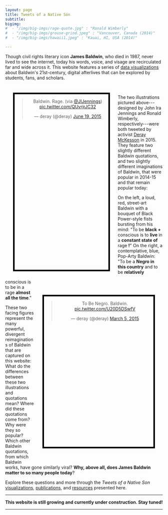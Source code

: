 ```yaml
---
layout: page
title: Tweets of a Native Son
subtitle:
bigimg:
#  - "/img/big-imgs/rage-quote.jpg" : "Ronald Wimberly"
#  - "/img/big-imgs/grouse-grind.jpeg" : "Vancouver, Canada (2014)"
#  - "/img/big-imgs/hawaii1.jpeg" : "Kauai, HI, USA (2014)"

---
```



Though civil rights literary icon **James Baldwin**, who died in 1987, never lived to see the internet, today his words, voice, and visage are recirculated far and wide across it. This website features a series of [data visualizations](BlackLivesMatter-Baldwin) about Baldwin's 21st-century, digital afterlives that can be explored by students, fans, and scholars.

<div style="border: thick solid black; float:left; width: 300px; height: 560px; margin: 25px;" >

<blockquote class="twitter-tweet" data-lang="en" align="center"  width="260px" margin-right="300px"><p lang="en" dir="ltr">Baldwin. Rage. (via <a href="https://twitter.com/JIJennings?ref_src=twsrc%5Etfw">@JIJennings</a>) <a href="http://t.co/QUvrjrJC32">pic.twitter.com/QUvrjrJC32</a></p>&mdash; deray (@deray) <a href="https://twitter.com/deray/status/611853727943671808?ref_src=twsrc%5Etfw">June 19, 2015</a></blockquote>
<script async src="https://platform.twitter.com/widgets.js" charset="utf-8"></script>

</div>

<div style="border: thick solid black; float:right; width: 350px; height: 480px; margin: 25px; margin-top: 50px; margin-bottom: 50px;" >
<blockquote class="twitter-tweet" data-lang="en" align="center" width="300px" margin-bottom="200px"><p lang="en" dir="ltr">To Be Negro. Baldwin. <a href="http://t.co/U20D5DSwfV">pic.twitter.com/U20D5DSwfV</a></p>&mdash; deray (@deray) <a href="https://twitter.com/deray/status/573613576595857408?ref_src=twsrc%5Etfw">March 5, 2015</a></blockquote>
<script async src="https://platform.twitter.com/widgets.js" charset="utf-8"></script>

</div>

&emsp;

The two illustrations pictured above---designed by John Ira Jennings and Ronald Wimberly, respectively---were both tweeted by activist [Deray McKesson](https://twitter.com/deray) in 2015. They feature two slightly different Baldwin quotations, and two slightly different imaginations of Baldwin, that were popular in 2014-15 and that remain popular today:

On the left, a loud, red, street-art Baldwin with a bouquet of Black Power-style fists bursting from his mind: "To be **black +** conscious is to **live** in a **constant state of** rage **!**" On the right, a contemplative, blue, Pop-Arty Baldwin: "To be a **Negro in this country** and to be **relatively** conscious is to be in a rage **almost all the time**."

These two facing figures represent the many powerful, divergent reimaginations of Baldwin that are captured on this website: What do the differences between these two illustrations and quotations mean?  Where did these quotations come from? Why were they so popular? Which other Baldwin quotations, from which Baldwin works, have gone similarly viral? **Why, above all, does James Baldwin matter to so many people today**?

Explore these questions and more through the *Tweets of a Native Son* [visualizations](BlackLivesMatter-Baldwin), [publications](Publications), and [resources](Sources&Methods) presented here.

---

**This website is still growing and currently under construction. Stay tuned!**

---
